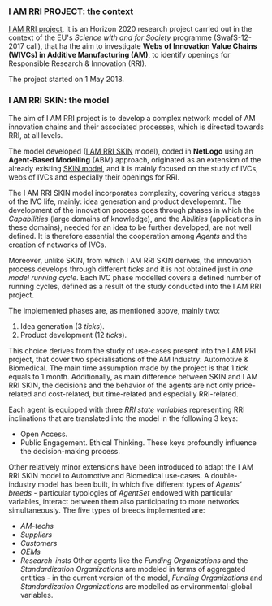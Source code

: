 ### I AM RRI PROJECT: the context
[I AM RRI project](https://iamrri.eu), it is an Horizon 2020 research project carried out in the context of the EU's _Science with and for Society_ programme (SwafS-12-2017 call), that ha the aim to investigate **Webs of Innovation Value Chains (WIVCs) in Additive Manufacturing (AM)**, to identify openings for Responsible Research & Innovation (RRI).

The project started on 1 May 2018.

### I AM RRI SKIN: the model
The aim of I AM RRI project is to develop a complex network model of AM innovation chains and their associated processes, which is directed towards RRI, at all levels.

The model developed ([I AM RRI SKIN]() model), coded in **NetLogo** using an **Agent-Based Modelling** (ABM) approach, originated as an extension of the already existing [SKIN model](https://cress.soc.surrey.ac.uk/skin/), and it is mainly focused on the study of IVCs, webs of IVCs and especially their openings for RRI.

The I AM RRI SKIN model incorporates complexity, covering various stages of the IVC life, mainly: idea generation and product developemnt.
The development of the innovation process goes through phases in which the _Capabilities_ (large domains of knowledge), and the _Abilities_ (applications in these domains), needed for an idea to be further developed, are not well defined. It is therefore essential the cooperation among _Agents_ and the creation of networks of IVCs. 

Moreover, unlike SKIN, from which I AM RRI SKIN derives, the innovation process develops through different _ticks_ and it is not obtained just in _one model running cycle_.
Each IVC phase modelled covers a defined number of running cycles, defined as a result of the study conducted into the I AM RRI project. 

The implemented phases are, as mentioned above, mainly two:
1. Idea generation (3 _ticks_).
2. Product development (12 _ticks_).

This choice derives from the study of use-cases present into the I AM RRI project, that cover two specialisations of the AM Industry: Automotive & Biomedical.
The main time assumption made by the project is that 1 _tick_ equals to 1 month.
Additionally, as main difference between SKIN and I AM RRI SKIN, the decisions and the behavior of the agents are not only price-related and cost-related, but time-related and especially RRI-related.

Each agent is equipped with three _RRI state variables_ representing RRI inclinations that are translated into the model in the following 3 keys:
- Open Access.
- Public Engagement.
Ethical Thinking.
These keys profoundly influence the decision-making process.

Other relatively minor extensions have been introduced to adapt the I AM RRI SKIN model to Automotive and Biomedical use-cases.
A double-industry model has been built, in which five different types of _Agents’ breeds_  - particular typologies of _AgentSet_ endowed with particular variables, interact between them also participating to more networks simultaneously.
The five types of breeds implemented are:
- _AM-techs_
- _Suppliers_
- _Customers_
- _OEMs_
- _Research-insts_ 
Other agents like the _Funding Organizations_ and the _Standardization Organizations_ are modeled in terms of aggregated entities - in the current version of the model, _Funding Organizations_ and _Standardization Organizations_ are modelled as environmental-global variables.

